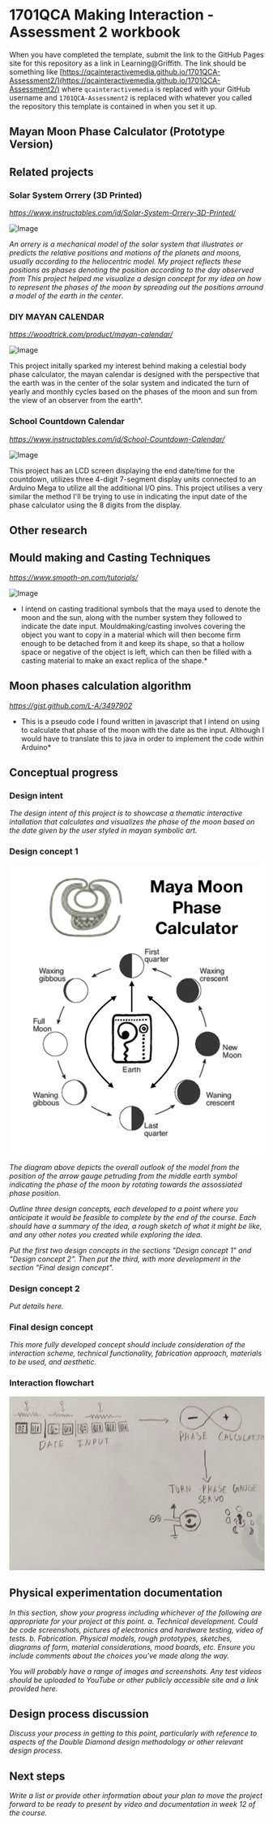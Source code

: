 # 1701QCA Making Interaction - Assessment 2 workbook

When you have completed the template, submit the link to the GitHub Pages site for this repository as a link in Learning@Griffith. The link should be something like [https://qcainteractivemedia.github.io/1701QCA-Assessment2/](https://qcainteractivemedia.github.io/1701QCA-Assessment2/) where `qcainteractivemedia` is replaced with your GitHub username and `1701QCA-Assessment2` is replaced with whatever you called the repository this template is contained in when you set it up.

## Mayan Moon Phase Calculator (Prototype Version) ##

## Related projects ##

### Solar System Orrery (3D Printed) ###

*https://www.instructables.com/id/Solar-System-Orrery-3D-Printed/*

![Image](https://cdn.instructables.com/FG3/CEBA/IQJGBAGI/FG3CEBAIQJGBAGI.LARGE.jpg?auto=webp&frame=1&crop=3:2&width=400&height=1024&fit=bounds)

*An orrery is a mechanical model of the solar system that illustrates or predicts the relative positions and motions of the planets and moons, usually according to the heliocentric model. My project reflects these positions as phases denoting the position according to the day observed from
This project helped me visualize a design concept for my idea on how to represent the phases of the moon by spreading out the positions arround a model of the earth in the center*.

### DIY MAYAN CALENDAR ###

*https://woodtrick.com/product/mayan-calendar/*

![Image](https://woodtrick.com/wp-content/uploads/2019/02/1-1.jpg)

This project initally sparked my interest behind making a celestial body phase calculator, the mayan calendar is designed with the perspective that the earth was in the center of the solar system and indicated the turn of yearly and monthly cycles based on the phases of the moon and sun from the view of an observer from the earth*.

### School Countdown Calendar ###

*https://www.instructables.com/id/School-Countdown-Calendar/*

![Image](https://cdn.instructables.com/F2O/J8RX/JUINEP5U/F2OJ8RXJUINEP5U.LARGE.jpg?auto=webp&frame=1&width=933&height=1024&fit=bounds)

This project has an LCD screen displaying the end date/time for the countdown, utilizes three 4-digit 7-segment display units connected to an Arduino Mega to utilize all the additional I/O pins. This project utilises a very similar the method I'll be trying to use in indicating the input date of the phase calculator using the 8 digits from the display. 

## Other research ##

## Mould making and Casting Techniques ##
*https://www.smooth-on.com/tutorials/*

![Image](https://www.smooth-on.com/pw/site/assets/files/24815/card-mold-star-15-demo.jpg)

* I intend on casting traditional symbols that the maya used to denote the moon and the sun, along with the number system they followed to indicate the date input. Mouldmaking/casting involves covering the object you want to copy in a material which will then become firm enough to be detached from it and keep its shape, so that a hollow space or negative of the object is left, which can then be filled with a casting material to make an exact replica of the shape.*

## Moon phases calculation algorithm ##
*https://gist.github.com/L-A/3497902*
<script src="https://gist.github.com/L-A/3497902.js"></script>

* This is a pseudo code I found written in javascript that I intend on using to calculate that phase of the moon with the date as the input. Although I would have to translate this to java in order to implement the code within Arduino*

## Conceptual progress ##

### Design intent ###
*The design intent of this project is to showcase a thematic interactive intallation that calculates and visualizes the phase of the moon based on the date given by the user styled in mayan symbolic art.*

### Design concept 1 ###

![Image](Design_1.png)

*The diagram above depicts the overall outlook of the model from the position of the arrow gauge petruding from the middle earth symbol indicating the phase of the moon by rotating towards the assossiated phase position.*

*Outline three design concepts, each developed to a point where you anticipate it would be feasible to complete by the end of the course. Each should have a summary of the idea, a rough sketch of what it might be like, and any other notes you created while exploring the idea.* 

*Put the first two design concepts in the sections "Design concept 1" and "Design concept 2". Then put the third, with more development in the section "Final design concept".*

### Design concept 2 ###
*Put details here.*

### Final design concept ###
*This more fully developed concept should include consideration of the interaction scheme, technical functionality, fabrication approach, materials to be used, and aesthetic.*

### Interaction flowchart ###

![Image](Interaction_Flowchart.jpg)

## Physical experimentation documentation ##

*In this section, show your progress including whichever of the following are appropriate for your project at this point.
a.	Technical development. Could be code screenshots, pictures of electronics and hardware testing, video of tests. 
b.	Fabrication. Physical models, rough prototypes, sketches, diagrams of form, material considerations, mood boards, etc.
Ensure you include comments about the choices you've made along the way.*

*You will probably have a range of images and screenshots. Any test videos should be uploaded to YouTube or other publicly accessible site and a link provided here.*


## Design process discussion ##
*Discuss your process in getting to this point, particularly with reference to aspects of the Double Diamond design methodology or other relevant design process.*

## Next steps ##
*Write a list or provide other information about your plan to move the project forward to be ready to present by video and documentation in week 12 of the course.*
